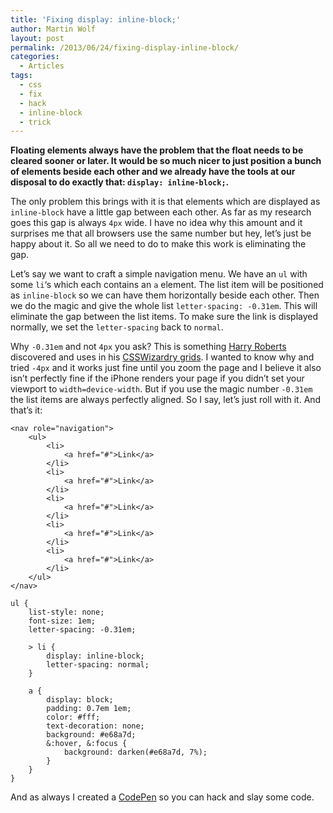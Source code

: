 ```yaml
---
title: 'Fixing display: inline-block;'
author: Martin Wolf
layout: post
permalink: /2013/06/24/fixing-display-inline-block/
categories:
  - Articles
tags:
  - css
  - fix
  - hack
  - inline-block
  - trick
---
```

**Floating elements always have the problem that the float needs to be cleared sooner or later. It would be so much nicer to just position a bunch of elements beside each other and we already have the tools at our disposal to do exactly that: `display: inline-block;`.**

The only problem this brings with it is that elements which are displayed as `inline-block` have a little gap between each other. As far as my research goes this gap is always `4px` wide. I have no idea why this amount and it surprises me that all browsers use the same number but hey, let&#8217;s just be happy about it. So all we need to do to make this work is eliminating the gap.

Let&#8217;s say we want to craft a simple navigation menu. We have an `ul` with some `li`&#8216;s which each contains an `a` element. The list item will be positioned as `inline-block` so we can have them horizontally beside each other. Then we do the magic and give the whole list `letter-spacing: -0.31em`. This will eliminate the gap between the list items. To make sure the link is displayed normally, we set the `letter-spacing` back to `normal`.

Why `-0.31em` and not `4px` you ask? This is something [Harry Roberts][1] discovered and uses in his [CSSWizardry grids][2]. I wanted to know why and tried `-4px` and it works just fine until you zoom the page and I believe it also isn&#8217;t perfectly fine if the iPhone renders your page if you didn&#8217;t set your viewport to `width=device-width`. But if you use the magic number `-0.31em` the list items are always perfectly aligned. So I say, let&#8217;s just roll with it. And that&#8217;s it:

<pre><code class="lang-markup">&lt;nav role=&quot;navigation&quot;&gt;
    &lt;ul&gt;
        &lt;li&gt;
            &lt;a href=&quot;#&quot;&gt;Link&lt;/a&gt;
        &lt;/li&gt;
        &lt;li&gt;
            &lt;a href=&quot;#&quot;&gt;Link&lt;/a&gt;
        &lt;/li&gt;
        &lt;li&gt;
            &lt;a href=&quot;#&quot;&gt;Link&lt;/a&gt;
        &lt;/li&gt;
        &lt;li&gt;
            &lt;a href=&quot;#&quot;&gt;Link&lt;/a&gt;
        &lt;/li&gt;
        &lt;li&gt;
            &lt;a href=&quot;#&quot;&gt;Link&lt;/a&gt;
        &lt;/li&gt;
    &lt;/ul&gt;
&lt;/nav&gt;</code></pre>

<pre><code class="lang-scss">ul {
    list-style: none;
    font-size: 1em;
    letter-spacing: -0.31em;

    &gt; li {
        display: inline-block;
        letter-spacing: normal;
    }

    a {
        display: block;
        padding: 0.7em 1em;
        color: #fff;
        text-decoration: none;
        background: #e68a7d;
        &:hover, &:focus {
            background: darken(#e68a7d, 7%);
        }
    }
}</code></pre>

And as always I created a [CodePen][3] so you can hack and slay some code.

 [1]: http://csswizardry.com
 [2]: https://github.com/csswizardry/csswizardry-grids
 [3]: http://codepen.io/martinwolf/pen/JsCnB